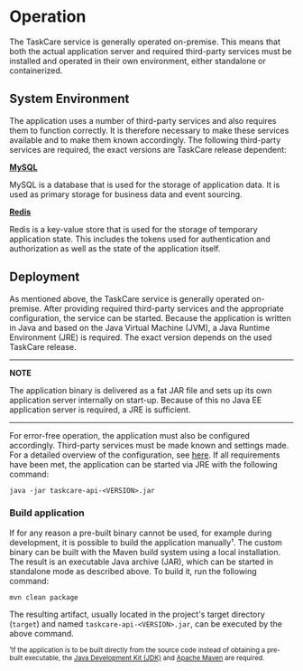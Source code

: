 # Operation

The TaskCare service is generally operated on-premise. This means that both the actual application server
and required third-party services must be installed and operated in their own environment, either
standalone or containerized.

## System Environment

The application uses a number of third-party services and also requires them to function correctly. It is therefore
necessary to make these services available and to make them known accordingly. The following third-party services
are required, the exact versions are TaskCare release dependent:

**[MySQL](https://www.mysql.com/)**

MySQL is a database that is used for the storage of application data. It is used as primary storage for
business data and event sourcing.

**[Redis](https://redis.io/)**

Redis is a key-value store that is used for the storage of temporary application state. This includes
the tokens used for authentication and authorization as well as the state of the application itself.

## Deployment

As mentioned above, the TaskCare service is generally operated on-premise. After providing required third-party
services and the appropriate configuration, the service can be started. Because the application is written in
Java and based on the Java Virtual Machine (JVM), a Java Runtime Environment (JRE) is required. The exact
version depends on the used TaskCare release.

---
**NOTE**

The application binary is delivered as a fat JAR file and sets up its own application server internally on
start-up. Because of this no Java EE application server is required, a JRE is sufficient.

---

For error-free operation, the application must also be configured accordingly. Third-party services must be
made known and settings made. For a detailed overview of the configuration, see [here](./configuration.md).
If all requirements have been met, the application can be started via JRE with the following command:

```shell
java -jar taskcare-api-<VERSION>.jar
```

### Build application

If for any reason a pre-built binary cannot be used, for example during development, it is possible to build the
application manually¹. The custom binary can be built with the Maven build system using a local installation.
The result is an executable Java archive (JAR), which can be started in standalone mode as described above. To
build it, run the following command:

```shell
mvn clean package
```

The resulting artifact, usually located in the project's target directory (`target`) and named
`taskcare-api-<VERSION>.jar`, can be executed by the above command.

<small>
    ¹If the application is to be built directly from the source code instead of obtaining a pre-built executable, the
    <a href="https://adoptium.net/">Java Development Kit (JDK)</a> and <a href="https://maven.apache.org/">Apache Maven</a>
    are required.
</small>
